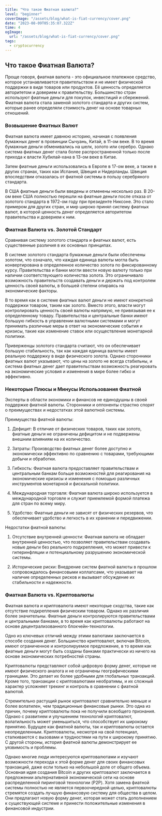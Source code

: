 ```yaml
---
title: "Что такое Фиатная валюта?"
level: "beginner"
coverImage: "/assets/blog/what-is-fiat-currency/cover.png"
date: "2023-08-09T05:35:07.322Z"
time: 4
ogImage:
  url: "/assets/blog/what-is-fiat-currency/cover.png"
tags:
  - cryptocurrency
---
```


## Что такое Фиатная Валюта?
  
Проще говоря, фиатная валюта - это официальное платежное средство, которое устанавливается правительством и не имеет физической поддержки в виде товаров или продуктов. Её ценность определяется авторитетом и доверием к правительству. Большинство стран используют фиатные деньги для покупок, инвестиций и сбережений. Фиатная валюта стала заменой золотого стандарта и других систем, которые ранее определяли стоимость денег на основе товарных отношений.

### Возвышение Фиатных Валют
  
Фиатная валюта имеет давнюю историю, начиная с появления бумажных денег в провинции Сычуань, Китай, в 11-ом веке. В то время бумажные деньги обменивались на шелк, золото или серебро. Однако система фиатных денег стала более распространенной только после прихода к власти Хубилай-хана в 13-ом веке в Китае.

Затем фиатные деньги использовались в Европе в 17-ом веке, а также в других странах, таких как Испания, Швеция и Нидерланды. Швеция впоследствии отказалась от фиатной системы в пользу серебряного стандарта.

В США фиатные деньги были введены и отменены несколько раз. В 20-ом веке США полностью перешли на фиатные деньги после отказа от золотого стандарта в 1972-ом году при президенте Никсоне. Это стало примером для других стран, и мир широко принял систему фиатных валют, в которой ценность денег определяется авторитетом правительства и доверием к ним.

<!-- banner_place -->

### Фиатная Валюта vs. Золотой Стандарт

Сравнивая систему золотого стандарта и фиатных валют, есть существенные различия в их основных принципах.

В системе золотого стандарта бумажные деньги были обеспечены золотом, что означало, что каждая единица валюты могла быть конвертирована в определенное количество золота по фиксированному курсу. Правительства и банки могли ввести новую валюту только при наличии соответствующего количества золота. Это ограничивало возможность правительств создавать деньги и держать под контролем ценность своей валюты, в большей степени опираясь на экономические факторы.

В то время как в системе фиатных валют деньги не имеют конкретной поддержки товаром, таким как золото. Вместо этого, власти могут контролировать ценность своей валюты напрямую, не привязывая ее к определенному товару. Правительства и центральные банки имеют большую гибкость в управлении валютными системами и могут принимать различные меры в ответ на экономические события и кризисы, такие как изменение ставок или осуществление монетарной политики.

Приверженцы золотого стандарта считают, что он обеспечивает большую стабильность, так как каждая единица валюты имеет реальную поддержку в виде физического золота. Однако сторонники фиатных валют указывают, что цены на золото не всегда стабильны, и система фиатных денег дает правительствам возможность реагировать на экономические условия и изменения в мире более гибко и эффективно.

### Некоторые Плюсы и Минусы Использования Фиатной

Эксперты в области экономики и финансов не единодушны в своей поддержке фиатной валюты. Сторонники и оппоненты страстно спорят о преимуществах и недостатках этой валютной системы.

Преимущества фиатной валюты:

1.  Дефицит: В отличие от физических товаров, таких как золото, фиатные деньги не ограничены дефицитом и не подвержены внешним влияниям на их количество.
    
2.  Затраты: Производство фиатных денег более доступно и экономически эффективно по сравнению с товарами, требующими добычи и обработки.
    
3.  Гибкость: Фиатная валюта предоставляет правительствам и центральным банкам больше возможностей для реагирования на экономические кризисы и изменения с помощью различных инструментов монетарной и фискальной политики.
    
4.  Международная торговля: Фиатная валюта широко используется в международной торговле и служит приемлемой формой платежа для стран по всему миру.
    
5.  Удобство: Фиатные деньги не зависят от физических резервов, что обеспечивает удобство и легкость в их хранении и передвижении.
    

Недостатки фиатной валюты:

1.  Отсутствие внутренней ценности: Фиатная валюта не обладает внутренней ценностью, что позволяет правительствам создавать новые деньги без реального подкрепления, что может привести к гиперинфляции и потенциальному разрушению экономической системы.
    
2.  Исторические риски: Внедрение систем фиатной валюты в прошлом сопровождалось финансовыми коллапсами, что указывает на наличие определенных рисков и вызывает обсуждение их стабильности и надежности.

### Фиатная Валюта vs. Криптовалюты
  
Фиатная валюта и криптовалюта имеют некоторые сходства, такие как отсутствие подкрепления физическим товаром. Однако их различия более значительны. Фиатные деньги контролируются правительствами и центральными банками, в то время как криптовалюты работают на основе децентрализованного блокчейн-технологии.

Одно из ключевых отличий между этими валютами заключается в способе создания денег. Большинство криптовалют, включая Bitcoin, имеют ограниченное и контролируемое предложение, в то время как фиатные деньги могут быть созданы банками практически из ничего на основе экономических потребностей страны.

Криптовалюты представляют собой цифровую форму денег, которые не имеют физического аналога и не ограничены географическими границами. Это делает их более удобными для глобальных транзакций. Кроме того, транзакции с криптовалютами необратимы, и их сложный характер усложняет трекинг и контроль в сравнении с фиатной валютой.

Стремительно растущий рынок криптовалют сравнительно меньше и более волатилен, чем традиционные финансовые рынки. Это одна из причин, почему криптовалюты пока не получили всеобщего признания. Однако с развитием и улучшением технологий криптовалют, волатильность может уменьшиться, что способствует их широкому принятию.
Будущее как фиатной валюты, так и криптовалюты остается неопределенным. Криптовалюты, несмотря на свой потенциал, сталкиваются с вызовами и трудностями на пути к широкому принятию. С другой стороны, история фиатной валюты демонстрирует ее уязвимость и проблемы.

Однако многие люди интересуются криптовалютами и изучают возможности перехода к этой форме денег для своих финансовых транзакций, даже если только на небольшой доле от общего объема. Основная идея создания Bitcoin и других криптовалют заключается в предложении альтернативной экономической сети на основе распределенной пиринговой технологии (P2P). Хотя замена фиатной системы полностью не является первоочередной целью, криптовалюты стремятся создать лучшую финансовую систему для общества в целом. Они предлагают новую форму денег, которая может стать дополнением к существующей системе и принести положительные изменения в финансовой индустрии.
